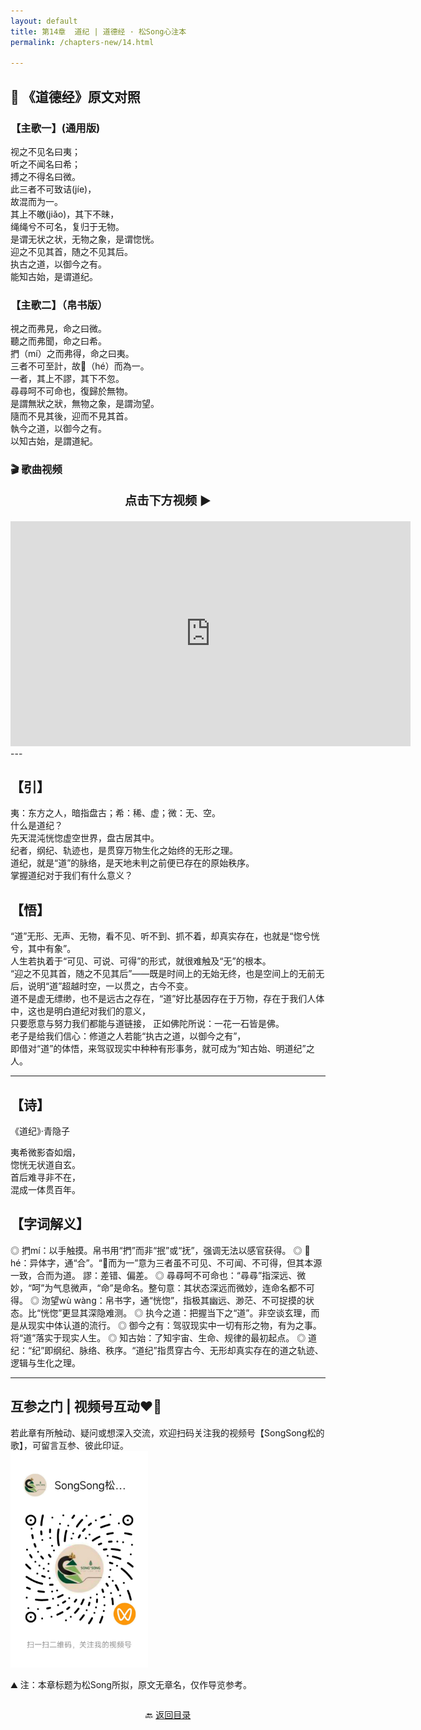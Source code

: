 ```yaml
---
layout: default
title: 第14章  道纪 | 道德经 · 松Song心注本
permalink: /chapters-new/14.html

---
```


## 📜 《道德经》原文对照
### 【主歌一】(通用版) 
视之不见名曰夷；<br>
听之不闻名曰希；<br>
搏之不得名曰微。<br>
此三者不可致诘(jíe)，<br>
故混而为一。<br>
其上不皦(jiǎo)，其下不昧，<br>
绳绳兮不可名，复归于无物。<br>
是谓无状之状，无物之象，是谓惚恍。<br>
迎之不见其首，随之不见其后。<br>
执古之道，以御今之有。<br>
能知古始，是谓道纪。<br>

### 【主歌二】（帛书版）
視之而弗見，命之曰微。<br>
聽之而弗聞，命之曰希。<br>
捫（mí）之而弗得，命之曰夷。<br>
三者不可至計，故𡇯（hé）而為一。<br>
一者，其上不謬，其下不忽。<br>
尋尋呵不可命也，復歸於無物。<br>
是謂無狀之狀，無物之象，是謂沕望。<br>
隨而不見其後，迎而不見其首。<br>
執今之道，以御今之有。<br>
以知古始，是謂道紀。<br>

### 🎬 歌曲视频
<p style="text-align:center; font-size:1.2rem; font-weight:bold;">
  点击下方视频 ▶️
</p>

<iframe
  src="https://streamable.com/e/kj94ph"
  width="640"
  height="360"
  frameborder="0"
  allowfullscreen
  loading="lazy">
</iframe>
---

## 【引】
夷：东方之人，暗指盘古；希：稀、虚；微：无、空。<br>
什么是道纪？<br>
先天混沌恍惚虚空世界，盘古居其中。<br>
纪者，纲纪、轨迹也，是贯穿万物生化之始终的无形之理。<br>
道纪，就是“道”的脉络，是天地未判之前便已存在的原始秩序。<br>
掌握道纪对于我们有什么意义？<br>

## 【悟】
“道”无形、无声、无物，看不见、听不到、抓不着，却真实存在，也就是“惚兮恍兮，其中有象”。<br>
人生若执着于“可见、可说、可得”的形式，就很难触及“无”的根本。<br>
“迎之不见其首，随之不见其后”——既是时间上的无始无终，也是空间上的无前无后，说明“道”超越时空，一以贯之，古今不变。<br>
道不是虚无缥缈，也不是远古之存在，“道”好比基因存在于万物，存在于我们人体中，这也是明白道纪对我们的意义，<br>
只要愿意与努力我们都能与道链接， 正如佛陀所说：一花一石皆是佛。<br>
老子是给我们信心：修道之人若能“执古之道，以御今之有”，<br>
即借对“道”的体悟，来驾驭现实中种种有形事务，就可成为“知古始、明道纪”之人。<br>

---
## 【诗】
《道纪》·青隐子<br>

夷希微影杳如烟，<br>
惚恍无状道自玄。<br>
首后难寻非不在，<br>
混成一体贯百年。<br>

## 【字词解义】

◎ 捫mí：以手触摸。帛书用“捫”而非“抿”或“抚”，强调无法以感官获得。
◎ 𡇯hé：异体字，通“合”。“𡇯而为一”意为三者虽不可见、不可闻、不可得，但其本源一致，合而为道。
 謬：差错、偏差。
◎ 尋尋呵不可命也：“尋尋”指深远、微妙，“呵”为气息微声，“命”是命名。整句意：其状态深远而微妙，连命名都不可得。
◎ 沕望wù wàng：帛书字，通“恍惚”，指极其幽远、渺茫、不可捉摸的状态。比“恍惚”更显其深隐难测。
◎ 执今之道：把握当下之“道”。非空谈玄理，而是从现实中体认道的流行。
◎ 御今之有：驾驭现实中一切有形之物，有为之事。将“道”落实于现实人生。
◎ 知古始：了知宇宙、生命、规律的最初起点。
◎ 道纪：“纪”即纲纪、脉络、秩序。“道纪”指贯穿古今、无形却真实存在的道之轨迹、逻辑与生化之理。

---
##  互参之门 | 视频号互动❤️🤝

若此章有所触动、疑问或想深入交流，欢迎扫码关注我的视频号【SongSong松的歌】，可留言互参、彼此印证。<br>
<img src="../img/qrcode_songsong.jpg" alt="扫码进入视频号" width="220">

⛰️ 注：本章标题为松Song所拟，原文无章名，仅作导览参考。<br>

<p style="text-align:center; margin-top:2em;">
  🔙 <a href="{{ '/' | relative_url }}#catalog">返回目录</a>
</p>


